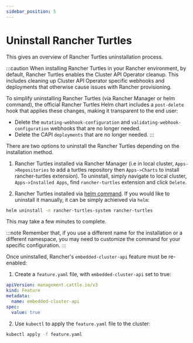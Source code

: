 ```yaml
---
sidebar_position: 5
---
```


# Uninstall Rancher Turtles

This gives an overview of Rancher Turtles uninstallation process. 

:::caution
When installing Rancher Turtles in your Rancher environment, by default, Rancher Turtles enables the Cluster API Operator cleanup. This includes cleaning up Cluster API Operator specific webhooks and deployments that otherwise cause issues with Rancher provisioning.

To simplify uninstalling Rancher Turtles (via Rancher Manager or helm command), the official Rancher Turtles Helm chart includes a `post-delete` hook that applies these changes, making it transparent to the end user:
- Delete the `mutating-webhook-configuration` and `validating-webhook-configuration` webhooks that are no longer needed.
- Delete the CAPI `deployments` that are no longer needed.
:::

There are two options to uninstall the Rancher Turtles depending on the installation method.

1. Rancher Turtles installed via Rancher Manager (i.e in local cluster, `Apps->Repositories` to add a turtles repository then `Apps->Charts` to install rancher-turtles extension). To uninstall, simply navigate to local cluster, `Apps->Installed Apps`, find `rancher-turtles` extension and click `Delete`. 

2. Rancher Turtles installed via [helm command](./install-rancher-turtles/using_helm.md). If you would like to uninstall it manually,
it can be simply achieived via `helm`:

```bash
helm uninstall -n rancher-turtles-system rancher-turtles
```

This may take a few minutes to complete.

:::note
Remember that, if you use a different name for the installation or a different namespace, you may need to customize the command for your specific configuration.
:::

Once uninstalled, Rancher's `embedded-cluster-api` feature must be re-enabled:

1. Create a `feature.yaml` file, with `embedded-cluster-api` set to true:
```yaml title="feature.yaml"
apiVersion: management.cattle.io/v3
kind: Feature
metadata:
  name: embedded-cluster-api
spec:
  value: true
```
2. Use `kubectl` to apply the `feature.yaml` file to the cluster:
```bash
kubectl apply -f feature.yaml
```

